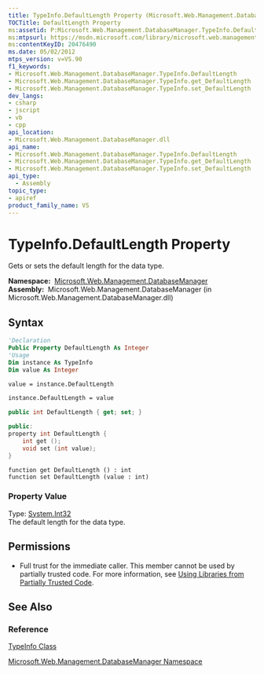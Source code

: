 ```yaml
---
title: TypeInfo.DefaultLength Property (Microsoft.Web.Management.DatabaseManager)
TOCTitle: DefaultLength Property
ms:assetid: P:Microsoft.Web.Management.DatabaseManager.TypeInfo.DefaultLength
ms:mtpsurl: https://msdn.microsoft.com/library/microsoft.web.management.databasemanager.typeinfo.defaultlength(v=VS.90)
ms:contentKeyID: 20476490
ms.date: 05/02/2012
mtps_version: v=VS.90
f1_keywords:
- Microsoft.Web.Management.DatabaseManager.TypeInfo.DefaultLength
- Microsoft.Web.Management.DatabaseManager.TypeInfo.get_DefaultLength
- Microsoft.Web.Management.DatabaseManager.TypeInfo.set_DefaultLength
dev_langs:
- csharp
- jscript
- vb
- cpp
api_location:
- Microsoft.Web.Management.DatabaseManager.dll
api_name:
- Microsoft.Web.Management.DatabaseManager.TypeInfo.DefaultLength
- Microsoft.Web.Management.DatabaseManager.TypeInfo.get_DefaultLength
- Microsoft.Web.Management.DatabaseManager.TypeInfo.set_DefaultLength
api_type:
  - Assembly
topic_type:
- apiref
product_family_name: VS
---
```


# TypeInfo.DefaultLength Property

Gets or sets the default length for the data type.

**Namespace:**  [Microsoft.Web.Management.DatabaseManager](microsoft-web-management-databasemanager-namespace.md)  
**Assembly:**  Microsoft.Web.Management.DatabaseManager (in Microsoft.Web.Management.DatabaseManager.dll)

## Syntax

```vb
'Declaration
Public Property DefaultLength As Integer
'Usage
Dim instance As TypeInfo
Dim value As Integer

value = instance.DefaultLength

instance.DefaultLength = value
```

```csharp
public int DefaultLength { get; set; }
```

```cpp
public:
property int DefaultLength {
    int get ();
    void set (int value);
}
```

```jscript
function get DefaultLength () : int
function set DefaultLength (value : int)
```

### Property Value

Type: [System.Int32](https://msdn.microsoft.com/library/td2s409d)  
The default length for the data type.  

## Permissions

  - Full trust for the immediate caller. This member cannot be used by partially trusted code. For more information, see [Using Libraries from Partially Trusted Code](https://msdn.microsoft.com/library/8skskf63).

## See Also

### Reference

[TypeInfo Class](typeinfo-class-microsoft-web-management-databasemanager.md)

[Microsoft.Web.Management.DatabaseManager Namespace](microsoft-web-management-databasemanager-namespace.md)
